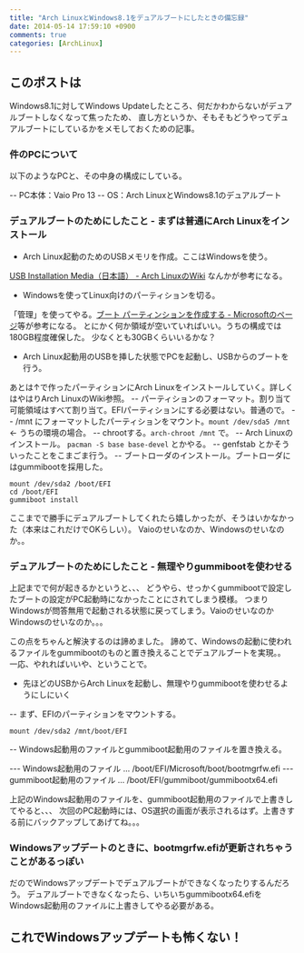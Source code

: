 ```yaml
---
title: "Arch LinuxとWindows8.1をデュアルブートにしたときの備忘録"
date: 2014-05-14 17:59:10 +0900
comments: true
categories: [ArchLinux]
---
```


## このポストは

Windows8.1に対してWindows Updateしたところ、何だかわからないがデュアルブートしなくなって焦ったため、
直し方というか、そもそもどうやってデュアルブートにしているかをメモしておくための記事。

### 件のPCについて

以下のようなPCと、その中身の構成にしている。

-- PC本体：Vaio Pro 13
-- OS：Arch LinuxとWindows8.1のデュアルブート

### デュアルブートのためにしたこと - まずは普通にArch Linuxをインストール

* Arch Linux起動のためのUSBメモリを作成。ここはWindowsを使う。

[USB Installation Media（日本語） - Arch LinuxのWiki](https://wiki.archlinux.org/index.php/USB_Installation_Media_(%E6%97%A5%E6%9C%AC%E8%AA%9E)) なんかが参考になる。

* Windowsを使ってLinux向けのパーティションを切る。

「管理」を使ってやる。[ブート パーティンションを作成する - Microsoftのページ](http://windows.microsoft.com/ja-jp/windows/create-boot-partition#1TC=windows-7)等が参考になる。
とにかく何か領域が空いていればいい。うちの構成では180GB程度確保した。
少なくとも30GBくらいいるかな？

* Arch Linux起動用のUSBを挿した状態でPCを起動し、USBからのブートを行う。

あとは↑で作ったパーティションにArch Linuxをインストールしていく。詳しくはやはりArch LinuxのWiki参照。
-- パーティションのフォーマット。割り当て可能領域はすべて割り当て。EFIパーティションにする必要はない。普通ので。
-- /mnt にフォーマットしたパーティションをマウント。`mount /dev/sda5 /mnt` ← うちの環境の場合。
-- chrootする。`arch-chroot /mnt` で。 
-- Arch Linuxのインストール。 `pacman -S base base-devel` とかやる。
-- genfstab とかそういったことをこまごま行う。
-- ブートローダのインストール。ブートローダにはgummibootを採用した。

```
mount /dev/sda2 /boot/EFI
cd /boot/EFI
gummiboot install
```

ここまでで勝手にデュアルブートしてくれたら嬉しかったが、そうはいかなかった（本来はこれだけでOKらしい）。
Vaioのせいなのか、Windowsのせいなのか。。

### デュアルブートのためにしたこと - 無理やりgummibootを使わせる

上記までで何が起きるかというと、、、
どうやら、せっかくgummibootで設定したブートの設定がPC起動時になかったことにされてしまう模様。
つまりWindowsが問答無用で起動される状態に戻ってしまう。VaioのせいなのかWindowsのせいなのか。。。

この点をちゃんと解決するのは諦めました。
諦めて、Windowsの起動に使われるファイルをgummibootのものと置き換えることでデュアルブートを実現。。
一応、やれればいいや、ということで。

* 先ほどのUSBからArch Linuxを起動し、無理やりgummibootを使わせるようにしにいく

-- まず、EFIのパーティションをマウントする。

```
mount /dev/sda2 /mnt/boot/EFI
```

-- Windows起動用のファイルとgummiboot起動用のファイルを置き換える。

--- Windows起動用のファイル ... /boot/EFI/Microsoft/boot/bootmgrfw.efi
--- gummiboot起動用のファイル ... /boot/EFI/gummiboot/gummibootx64.efi

上記のWindows起動用のファイルを、gummiboot起動用のファイルで上書きしてやると、、、
次回のPC起動時には、OS選択の画面が表示されるはず。上書きする前にバックアップしてあげてね。。。

### Windowsアップデートのときに、bootmgrfw.efiが更新されちゃうことがあるっぽい

だのでWindowsアップデートでデュアルブートができなくなったりするんだろう。
デュアルブートできなくなったら、いちいちgummibootx64.efiをWindows起動用のファイルに上書きしてやる必要がある。

## これでWindowsアップデートも怖くない！
